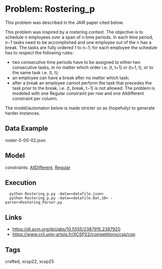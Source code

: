 # Problem: Rostering_p

This problem was described in the JAIR paper cited below.

This problem was inspired by a rostering context.
The objective is to schedule n employees over a span of n time periods.
In each time period, n−1 tasks need to be accomplished and one employee out of the n has a break.
The tasks are fully ordered 1 to n−1; for each employee the schedule has to respect the following rules:
  - two consecutive time periods have to be assigned to either two consecutive tasks, in no matter which order i.e. (t, t+1) or (t+1, t),
    or to the same task i.e. (t, t);
- an employee can have a break after no matter which task;
- after a break an employee cannot perform the task that precedes the task prior to the break, i.e. (t, break, t−1) is not allowed.
The problem is modeled with one Regular constraint per row and one Alldifferent constraint per column.

The model/automaton below is made stricter so as (hopefully) to generate harder instances.

## Data Example
  roster-5-00-02.json

## Model
  constraints: [AllDifferent](https://pycsp.org/documentation/constraints/AllDifferent), [Regular](https://pycsp.org/documentation/constraints/Regular)

## Execution
```
  python Rostering_p.py -data=<datafile.json>
  python Rostering_p.py -data=<datafile.dat,10> -parser=Rostering_Parser.py
```

## Links
  - https://dl.acm.org/doi/abs/10.5555/2387915.2387920
  - https://www.cril.univ-artois.fr/XCSP22/competitions/csp/csp

## Tags
  crafted, xcsp22, xcsp25
